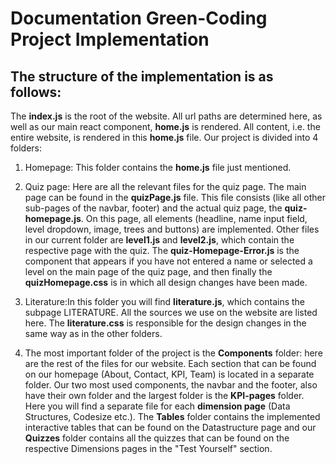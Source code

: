 # Documentation Green-Coding Project Implementation


## The structure of the implementation is as follows: 

The **index.js** is the root of the website. All url paths are determined here, as well as our main react component, **home.js** is rendered. 
All content, i.e. the entire website, is rendered in this **home.js** file. 
Our project is divided into 4 folders:
1. Homepage: This folder contains the **home.js** file just mentioned.
2. Quiz page: Here are all the relevant files for the quiz page. The main page can be found in the **quizPage.js** file. This file consists (like all other sub-pages of the navbar, footer) and the actual quiz page, the **quiz-homepage.js**. On this page, all elements (headline, name input field, level dropdown, image, trees and buttons) are implemented. Other files in our current folder are **level1.js** and **level2.js**, which contain the respective page with the quiz. The **quiz-Homepage-Error.js** is the component that appears if you have not entered a name or selected a level on the main page of the quiz page, and then finally the **quizHomepage.css** is in which all design changes have been made.

3. Literature:In this folder you will find **literature.js**, which contains the subpage LITERATURE. All the sources we use on the website are listed here. The **literature.css** is responsible for the design changes in the same way as in the other folders.
4. The most important folder of the project is the **Components** folder: here are the rest of the files for our website. Each section that can be found on our homepage (About, Contact, KPI, Team) is located in a separate folder. Our two most used components, the navbar and the footer, also have their own folder and the largest folder is the **KPI-pages** folder. Here you will find a separate file for each **dimension page** (Data Structures, Codesize etc.). The **Tables** folder contains the implemented interactive tables that can be found on the Datastructure page and our **Quizzes** folder contains all the quizzes that can be found on the respective Dimensions pages in the "Test Yourself" section.

